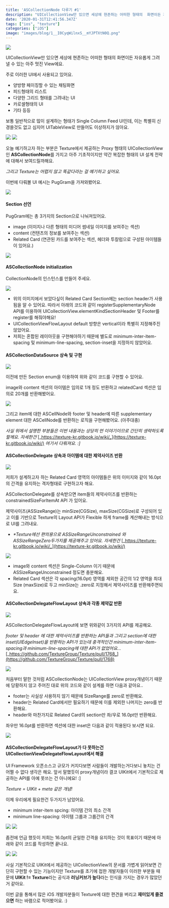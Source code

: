 ```yaml
---
title: 'ASCollectionNode 다루기 #1'
description: "UICollectionView만 있으면 세상에 현존하는 어떠한 형태의  화면이든 자유롭게 그려낼 수 있는 아주 멋진 View에요!\_:]"
date: '2020-01-31T12:41:56.347Z'
tags: ["ios", "texture"]
categories: ["iOS"]
image: "images/blog/1__I0CyqWilnxS__mYJPTXtN0Q.png"
---
```


![](/images/blog/1__I0CyqWilnxS__mYJPTXtN0Q.png)

UICollectionView만 있으면 세상에 현존하는 어떠한 형태의 화면이든 자유롭게 그려낼 수 있는 아주 멋진 View에요.

주로 이러한 UI에서 사용되고 있어요.

*   양방향 페이징할 수 있는 채팅화면
*   피드형태의 리스트
*   다양한 그리드 형태를 그려내는 UI
*   카로셀형태의 UI
*   기타 등등

보통 일반적으로 많이 설계하는 형태가 Single Column Feed UI인데, 이는 특별히 신경쓸것도 없고 심지어 UITableView로 만들어도 이상하지가 않아요.

![](/images/blog/1__pYNUojWA8BM3Wo__7fYjfAw.png)
![](/images/blog/1__LEtLd4xCsUwqoMH__KiVpXg.png)

오늘 예기하고자 하는 부분은 Texture에서 제공하는 Proxy 형태의 UICollectionView 인 **ASCollectionNode**를 가지고 아주 기초적이지만 약간 복잡한 형태의 UI 설계 전략에 대해서 보여드릴까해요.

_그리고 Texture는 어렵지 않고 똑같다라는 걸 예기하고 싶어요._

이번에 다뤄볼 UI 예시는 PugGram을 가져와봤어요.

![](/images/blog/1__pVRDcbokwBvUalMEYRG8wQ.png)

#### Section 선언

PugGram에는 총 3가지의 Section으로 나눠져있어요.

*   image (이미지나 다른 형태의 미디어 썸네일 이미지를 보여주는 섹션)
*   content (컨텐츠의 정보를 보여주는 섹션)
*   Related Card (연관된 카드를 보여주는 섹션, 헤더와 투칼럼으로 구성된 아이템들이 있어요.)

![](/images/blog/1__lvf06SQ6cB__cFWxbiG7QsQ.png)

#### ASCollectionNode initialization

CollectionNode의 인스턴스를 만들어 주세요.

![](/images/blog/1__vGT3GkERZ0NcIn7jX61NLQ.png)

*   위의 이미지에서 보았다싶이 Related Card Section에는 section header가 사용됨을 알 수 있어요. 따라서 아래의 코드와 같이 registerSupplementaryNode API를 이용하여 UICollectionView.elementKindSectionHeader 및 Footer를 register를 해줘야해요!
*   UICollectionViewFlowLayout default 방향은 vertical이라 특별히 지정해주진않았어요.
*   저희는 혼합된 레이아웃을 구현해야하기 때문에 별도로 minimum-inter-item-spacing 및 minimum-line-spacing, section-inset을 지정하지 않았어요.

#### ASCollectionDataSource 상속 및 구현

![](/images/blog/1__fd__c4Ou31e5fRmbnHCKRug.png)

이전에 만든 Section enum을 이용하여 위와 같이 코드를 구현할 수 있어요.

image와 content 섹션의 아이템은 임의로 1개 정도 반환하고 relatedCard 섹션은 임의로 20개를 반환해봤어요.

![](/images/blog/1__7FHEuA6__fyUIbcQYD__oNBg.png)

그리고 item에 대한 ASCellNode와 footer 및 header에 따른 supplementary element 대한 ASCellNode를 반환하는 로직을 구현해봤어요. (아주대충)

_사실 위에서 설명한 부분들은 이번 내용과는 상당히 먼 이야기이므로 간단히 생략하도록 할께요. 자세한건_ [_https://texture-kr.gitbook.io/wiki/_](https://texture-kr.gitbook.io/wiki/) _여기서 다뤄져요. :\]_

#### ASCollectionDelegate 상속과 아이템에 대한 제약사이즈 반환

![](/images/blog/1____4sY1I0xHkiW6QxKnK5b9Q.png)

저희가 설계하고자 하는 Related Card 영역의 아이템들은 위의 이미지와 같이 16.0pt의 간격을 유지하는 격자형태로 구현하고자 해요.

ASCollectionDelegate를 상속받으면 item들의 제약사이즈를 반환하는 constrainedSizeForItemAt API 가 있어요.

제약사이즈(ASSizeRange)는 minSize(CGSize), maxSize(CGSize)로 구성되어 있고 이를 기반으로 Texture의 Layout API가 Flexible 하게 frame를 계산해내는 방식으로 UI를 그려내요.

*   _\*Texture에선 편의용으로 ASSizeRangeUnconstrained 와 ASSizeRangeZero두가지를 제공해주고 있어요. 자세한건_ [_https://texture-kr.gitbook.io/wiki/_](https://texture-kr.gitbook.io/wiki/)

![](/images/blog/1__mdFF1G5h02Tvx__3XzEON__w.png)

*   image와 content 섹션은 Single-Column 이기 때문에 ASSizeRangeUnconstrained 정도면 충분해요.
*   Related Card 섹션은 각 spacing(16.0pt) 영역를 제외한 공간의 1/2 영역을 최대 Size (maxSize)로 두고 minSize는 .zero로 지정해서 제약사이즈를 반환해주면되요.

#### ASCollectionDelegateFlowLayout 상속과 각종 제약값 반환

![](/images/blog/1__5ZqN__GrPRXOHGezU5UQ0Hw.png)

ASCollectionDelegateFlowLayout에 보면 위와같이 3가지의 API를 제공해요.

_footer 및 header 에 대한 제약사이즈를 반환하는 API들과 그리고 section에 대한 inset(UIEdgeInset)을 반환하는 API가 있는데 충격적인건 minimum-inter-item-spacing과 minimum-line-spacing에 대한 API가 없었어요…_ [_https://github.com/TextureGroup/Texture/pull/1768_](https://github.com/TextureGroup/Texture/pull/1768)

![](/images/blog/1__PtpJw8ELe__3krd9khUQFdg.png)

처음부터 말한 것처럼 ASCollectionNode는 UICollectionView proxy개념이기 때문에 당황하지 않고 주어진 대로 위의 코드와 같이 설계를 하면 다음과 같아요..

*   footer는 사실상 사용하지 않기 때문에 SizeRange를 zero로 반환해요.
*   header는 Related Card에서만 필요하기 때문에 이를 제외한 나머지는 zero를 반환해요.
*   header와 마찬가지로 Related Card의 section만 좌/우로 16.0pt만 반환해요.

좌우만 16.0pt를 반환하면 섹션에 대한 inset은 다음과 같이 적용된다 보시면 되요.

![](/images/blog/1__2Y6Efz4kXNRvznzrl6s4nQ.png)

#### ASCollectionDelegateFlowLayout가 다 못하는건 UICollectionViewDelegateFlowLayout에서 해결

UI Framework 오픈소스고 규모가 커지다보면 사람들이 개발하는거다보니 놓치는 건 어쩔 수 없다 생각은 해요. 앞서 말했듯이 proxy개념이라 결코 UIKit에서 기본적으로 제공하는 API를 아예 못쓰는 건 아니에요! :\]

_Texture = UIKit + meta 같은 개념!_

이제 우리에게 필요한건 두가지가 남았어요.

*   minimum inter-item spcing: 아이템 간의 최소 간격
*   minimum line-spacing: 아이템 그룹과 그룹간의 간격

![](/images/blog/1__UcCWVMs3fzlV__LXGaCPW7Q.png)
![](/images/blog/1__FKbyM918qcD6rgcm6IQSyA.png)

좀전에 언급 했듯이 저희는 16.0pt의 균일한 간격을 유지하는 것이 목표이기 때문에 아래와 같이 코드를 작성하면 끝나요.

![](/images/blog/1__Ft6ohpnIw21hd1qxFviIfQ.png)
![](/images/blog/1__x4Jpefb2NxrL26gU0jpM1g.jpeg)

사실 기본적으로 UIKit에서 제공하는 UICollectionView의 문서를 가볍게 읽어보면 간단히 구현할 수 있는 기능이지만 Texture를 초기에 접한 개발자들이 이러한 부분들 때문에 **UIKit != Texture**라는 공식과 **러닝커브가 높다**라는 인식을 가지는 경우가 많았던거 같아요.

이번 글을 통해서 많은 iOS 개발자분들이 Texture에 대한 편견을 버리고 **재미있게 즐겼으면** 하는 바램으로 적어봤어요. :)
